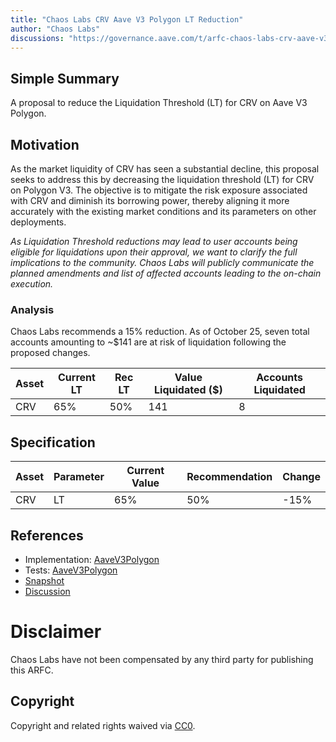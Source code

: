 ```yaml
---
title: "Chaos Labs CRV Aave V3 Polygon LT Reduction"
author: "Chaos Labs"
discussions: "https://governance.aave.com/t/arfc-chaos-labs-crv-aave-v3-polygon-lt-reduction-10-28-2023/15259"
---
```


## Simple Summary

A proposal to reduce the Liquidation Threshold (LT) for CRV on Aave V3 Polygon.

## Motivation

As the market liquidity of CRV has seen a substantial decline, this proposal seeks to address this by decreasing the liquidation threshold (LT) for CRV on Polygon V3. The objective is to mitigate the risk exposure associated with CRV and diminish its borrowing power, thereby aligning it more accurately with the existing market conditions and its parameters on other deployments.

_As Liquidation Threshold reductions may lead to user accounts being eligible for liquidations upon their approval, we want to clarify the full implications to the community. Chaos Labs will publicly communicate the planned amendments and list of affected accounts leading to the on-chain execution._

### Analysis

Chaos Labs recommends a 15% reduction. As of October 25, seven total accounts amounting to ~$141 are at risk of liquidation following the proposed changes.

| Asset | Current LT | Rec LT | Value Liquidated ($) | Accounts Liquidated |
| ----- | ---------- | ------ | -------------------- | ------------------- |
| CRV   | 65%        | 50%    | 141                  | 8                   |

## Specification

| Asset | Parameter | Current Value | Recommendation | Change |
| ----- | --------- | ------------- | -------------- | ------ |
| CRV   | LT        | 65%           | 50%            | -15%   |

## References

- Implementation: [AaveV3Polygon](https://github.com/bgd-labs/aave-proposals-v3/blob/32feb0ecad0dd7e872929d42accba09b7f44b902/src/20231106_AaveV3Polygon_ChaosLabsCRVAaveV3PolygonLTReduction/AaveV3Polygon_ChaosLabsCRVAaveV3PolygonLTReduction_20231106.sol)
- Tests: [AaveV3Polygon](https://github.com/bgd-labs/aave-proposals-v3/blob/32feb0ecad0dd7e872929d42accba09b7f44b902/src/20231106_AaveV3Polygon_ChaosLabsCRVAaveV3PolygonLTReduction/AaveV3Polygon_ChaosLabsCRVAaveV3PolygonLTReduction_20231106.t.sol)
- [Snapshot](https://snapshot.org/#/aave.eth/proposal/0x0851676384aa4adc836ac6d4f001d1ec7683d5142380a2499bc5ac8b56bb8593)
- [Discussion](https://governance.aave.com/t/arfc-chaos-labs-crv-aave-v3-polygon-lt-reduction-10-28-2023/15259)

# Disclaimer

Chaos Labs have not been compensated by any third party for publishing this ARFC.

## Copyright

Copyright and related rights waived via [CC0](https://creativecommons.org/publicdomain/zero/1.0/).
